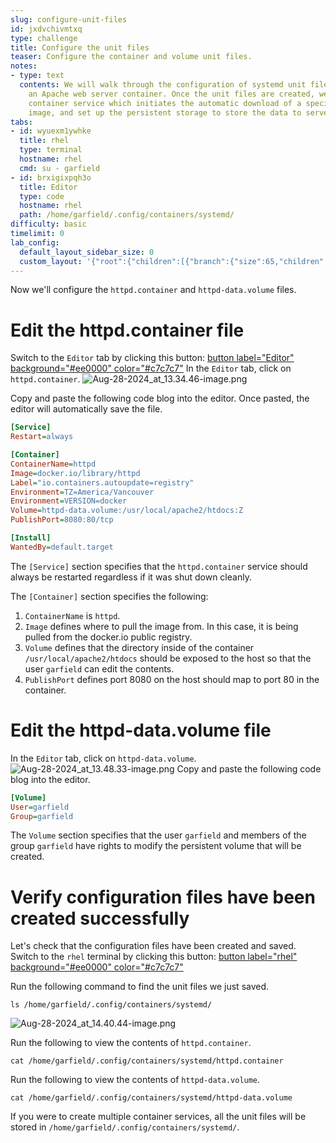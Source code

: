 ```yaml
---
slug: configure-unit-files
id: jxdvchivmtxq
type: challenge
title: Configure the unit files
teaser: Configure the container and volume unit files.
notes:
- type: text
  contents: We will walk through the configuration of systemd unit files to set up
    an Apache web server container. Once the unit files are created, we'll start the
    container service which initiates the automatic download of a specified container
    image, and set up the persistent storage to store the data to serve a web page.
tabs:
- id: wyuexm1ywhke
  title: rhel
  type: terminal
  hostname: rhel
  cmd: su - garfield
- id: brxigixpqh3o
  title: Editor
  type: code
  hostname: rhel
  path: /home/garfield/.config/containers/systemd/
difficulty: basic
timelimit: 0
lab_config:
  default_layout_sidebar_size: 0
  custom_layout: '{"root":{"children":[{"branch":{"size":65,"children":[{"leaf":{"tabs":["wyuexm1ywhke"],"activeTabId":"wyuexm1ywhke","size":48}},{"leaf":{"tabs":["brxigixpqh3o"],"activeTabId":"brxigixpqh3o","size":49}}]}},{"leaf":{"tabs":["assignment"],"activeTabId":"assignment","size":33}}],"orientation":"Horizontal"}}'
---
```

Now we'll configure the `httpd.container` and `httpd-data.volume` files.

Edit the httpd.container file
===
Switch to the `Editor` tab by clicking this button: [button label="Editor" background="#ee0000" color="#c7c7c7"](tab-1)
In the `Editor` tab, click on `httpd.container`.
![Aug-28-2024_at_13.34.46-image.png](https://play.instruqt.com/assets/tracks/olghe3gyqvaq/2816b854bcc4844abe6c928167a4dde7/assets/Aug-28-2024_at_13.34.46-image.png)

Copy and paste the following code blog into the editor. Once pasted, the editor will automatically save the file.
```ini
[Service]
Restart=always

[Container]
ContainerName=httpd
Image=docker.io/library/httpd
Label="io.containers.autoupdate=registry"
Environment=TZ=America/Vancouver
Environment=VERSION=docker
Volume=httpd-data.volume:/usr/local/apache2/htdocs:Z
PublishPort=8080:80/tcp

[Install]
WantedBy=default.target
```
The `[Service]` section specifies that the `httpd.container` service should always be restarted regardless if it was shut down cleanly.

The `[Container]` section specifies the following:
1) `ContainerName` is `httpd`.
2) `Image` defines where to pull the image from. In this case, it is being pulled from the docker.io public registry.
3) `Volume` defines that the directory inside of the container `/usr/local/apache2/htdocs` should be exposed to the host so that the user `garfield` can edit the contents.
4) `PublishPort` defines port 8080 on the host should map to port 80 in the container.

Edit the httpd-data.volume file
===
In the `Editor` tab, click on `httpd-data.volume`.
![Aug-28-2024_at_13.48.33-image.png](https://play.instruqt.com/assets/tracks/olghe3gyqvaq/ad52f2d71224fd5ae2d834f8815a4537/assets/Aug-28-2024_at_13.48.33-image.png)
Copy and paste the following code blog into the editor.
```ini
[Volume]
User=garfield
Group=garfield
```
The `Volume` section specifies that the user `garfield` and members of the group `garfield` have rights to modify the persistent volume that will be created.

Verify configuration files have been created successfully
===
Let's check that the configuration files have been created and saved.
Switch to the `rhel` terminal by clicking this button: [button label="rhel" background="#ee0000" color="#c7c7c7"](tab-0)

Run the following command to find the unit files we just saved.
```bash,run
ls /home/garfield/.config/containers/systemd/
```
![Aug-28-2024_at_14.40.44-image.png](https://play.instruqt.com/assets/tracks/olghe3gyqvaq/928e4e214a2a131cde74c517114fa2f5/assets/Aug-28-2024_at_14.40.44-image.png)

Run the following to view the contents of `httpd.container`.
```bash,run
cat /home/garfield/.config/containers/systemd/httpd.container
```

Run the following to view the contents of `httpd-data.volume`.
```bash,run
cat /home/garfield/.config/containers/systemd/httpd-data.volume
```

If you were to create multiple container services, all the unit files will be stored in `/home/garfield/.config/containers/systemd/`.
